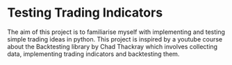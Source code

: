 # Testing Trading Indicators
The aim of this project is to familiarise myself with implementing and testing simple trading ideas in python.
This project is inspired by a youtube course about the Backtesting library by Chad Thackray which involves collecting data, implementing trading indicators and backtesting them.
